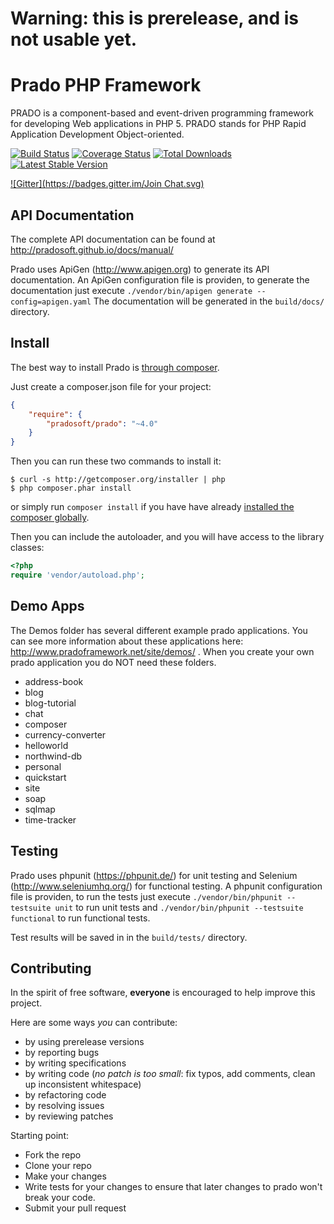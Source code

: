 # Warning: this is prerelease, and is not usable yet.

# Prado PHP Framework

PRADO is a component-based and event-driven programming framework for developing Web applications in PHP 5.
PRADO stands for PHP Rapid Application Development Object-oriented.

[![Build Status](https://travis-ci.org/pradosoft/prado.png?branch=master)](https://travis-ci.org/pradosoft/prado)
[![Coverage Status](https://coveralls.io/repos/pradosoft/prado/badge.png?branch=master)](https://coveralls.io/r/pradosoft/prado?branch=master)
[![Total Downloads](https://poser.pugx.org/pradosoft/prado/downloads.png)](https://packagist.org/packages/pradosoft/prado)
[![Latest Stable Version](https://poser.pugx.org/pradosoft/prado/v/stable.png)](https://packagist.org/packages/pradosoft/prado)

[![Gitter](https://badges.gitter.im/Join Chat.svg)](https://gitter.im/pradosoft/prado?utm_source=badge&utm_medium=badge&utm_campaign=pr-badge&utm_content=badge)

## API Documentation
The complete API documentation can be found at http://pradosoft.github.io/docs/manual/

Prado uses ApiGen (http://www.apigen.org) to generate its API documentation.
An ApiGen configuration file is providen, to generate the documentation just execute
```./vendor/bin/apigen generate --config=apigen.yaml```
The documentation will be generated in the `build/docs/` directory.

## Install

The best way to install Prado is [through composer](http://getcomposer.org).

Just create a composer.json file for your project:

```JSON
{
    "require": {
        "pradosoft/prado": "~4.0"
    }
}
```

Then you can run these two commands to install it:

    $ curl -s http://getcomposer.org/installer | php
    $ php composer.phar install

or simply run `composer install` if you have have already [installed the composer globally](http://getcomposer.org/doc/00-intro.md#globally).

Then you can include the autoloader, and you will have access to the library classes:

```php
<?php
require 'vendor/autoload.php';
```
## Demo Apps
The Demos folder has several different example prado applications. You can see more information about these applications here: http://www.pradoframework.net/site/demos/ . When you create your own prado application you do NOT need these folders.

* address-book
* blog
* blog-tutorial
* chat
* composer
* currency-converter
* helloworld
* northwind-db
* personal
* quickstart
* site
* soap
* sqlmap
* time-tracker


## Testing

Prado uses phpunit (https://phpunit.de/) for unit testing and Selenium (http://www.seleniumhq.org/) for functional testing.
A phpunit configuration file is providen, to run the tests just execute
```./vendor/bin/phpunit --testsuite unit``` to run unit tests and
```./vendor/bin/phpunit --testsuite functional``` to run functional tests.

Test results will be saved in in the `build/tests/` directory.

## Contributing

In the spirit of free software, **everyone** is encouraged to help improve this project.

Here are some ways *you* can contribute:

* by using prerelease versions
* by reporting bugs
* by writing specifications
* by writing code (*no patch is too small*: fix typos, add comments, clean up inconsistent whitespace)
* by refactoring code
* by resolving issues
* by reviewing patches

Starting point:

* Fork the repo
* Clone your repo
* Make your changes
* Write tests for your changes to ensure that later changes to prado won't break your code.
* Submit your pull request

